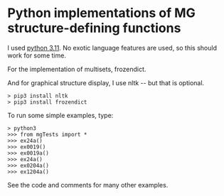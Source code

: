 # Python implementations of MG structure-defining functions

I used [python 3.11](https://www.python.org/).
No exotic language features are used, so this should work for some time.

For the implementation of multisets, frozendict.

And for graphical structure display, I use nltk -- but that is optional.

```
> pip3 install nltk
> pip3 install frozendict
```

To run some simple examples, type:

```
> python3
>>> from mgTests import *
>>> ex24a()
>>> ex0019()
>>> ex0019a()
>>> ex24a()
>>> ex0204a()
>>> ex1204a()
```

See the code and comments for many other examples.
